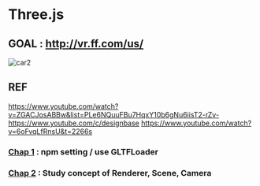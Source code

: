 # Three.js
## GOAL : http://vr.ff.com/us/
![car2](https://user-images.githubusercontent.com/55049159/178149942-987039de-0ba7-4457-be96-e5ef5fadf0ed.gif)
## REF
https://www.youtube.com/watch?v=ZGACJosABBw&list=PLe6NQuuFBu7HqxY10b6gNu6iisT2-rZv-
https://www.youtube.com/c/designbase
https://www.youtube.com/watch?v=6oFvqLfRnsU&t=2266s

### <a href="https://github.com/jaero0725/ThreeJsStudy/tree/main/chap01" >Chap 1</a> : npm setting / use GLTFLoader
### <a href="https://github.com/jaero0725/ThreeJsStudy/tree/main/chap02" >Chap 2</a> : Study concept of Renderer, Scene, Camera 
